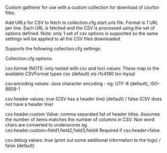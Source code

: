 Custom gatherer for use with a custom collection for download of csv/tsv files.

Add URLs for CSV to fetch to collection.cfg.start.urls file.  Format is 1 URL per line.  Each URL is fetched and the CSV is processed using the set of options defined.  Note: only 1 set of csv options is supported so the same settings will be applied to all the CSV files downloaded.

Supports the following collection.cfg settings:

Collection.cfg options:

csv.format (NOTE: only tested with csv and tsv)
values: These map to the available CSVFormat types
csv  (default) 
xls
rfc4180
tsv
mysql

csv.encoding
values: 
Java character encoding - eg: UTF-8  (default), ISO-8859-1  

csv.header
values: true (CSV has a header line) (default) / false (CSV does not have a header line)

csv.header.custom
Value: comma separated list of header titles.  Assumes the number of items matches the number of columns in CSV.  Non word chars are converted to underscores
eg. csv.header.custom=field1,field2,field3,field4
Required if csv.header=false

csv.debug
values: true (print out some additional information to the logs) / false (default)
